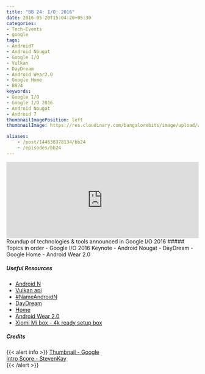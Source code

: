 ```yaml
---
title: "BB 24: I/O: 2016"
date: 2016-05-20T15:04:20+05:30
categories:
- Tech-Events
- google
tags:
- Android7
- Android Nougat
- Google I/O
- Vulkan
- DayDream
- Android Wear2.0
- Google Home
- BB24
keywords:
- Google I/O
- Google I/O 2016
- Android Nougat
- Android 7
thumbnailImagePosition: left
thumbnailImage: https://res.cloudinary.com/bangalorebits/image/upload/w_800,h_800,c_fill,r_50,bo_4px_solid_black/v1517410307/bb-episode-assets/bb24-thumbnail.png

aliases:
    - /post/144638378134/bb24
    - /episodes/bb24
---
```

<iframe frameborder='0' height='200px' scrolling='no' seamless src='https://embed.simplecast.com/dea2f747?color=f5f5f5' width='100%'></iframe>
<BR>
Roundup of technologies & tools announced in Google I/O 2016
<!--more-->
##### Topics in order
- Google I/O 2016 Keynote
- Android Nougat
- DayDream
- Google Home
- Android Wear 2.0


##### Useful Resources
*   [Android N](https://developer.android.com/preview/index.html)
*   [Vulkan api](https://www.khronos.org/vulkan/)
*   [#NameAndroidN](https://www.android.com/intl/en_in/versions/name-n/)
*   [DayDream](https://arstechnica.com/gadgets/2016/05/android-vr-os-gets-a-virtual-reality-mode-and-vr-ready-smartphones/)
*   [Home](https://home.google.com)
*   [Android Wear 2.0](https://www.android.com/intl/en_in/wear/)
*   [Xiomi Mi box - 4k ready setup box](https://www.androidpolice.com/2016/05/18/new-challenger-appears-xiaomis-mi-box-4k-ready-android-tv-device-coming-us-soon/)

##### Credits

{{< alert info  >}}
  [Thumbnail - Google](https://events.google.com/io2016/) <BR>
  [Intro Score - StevenKay](https://plus.google.com/+StevenKay_Detachment)<BR>
{{< /alert >}}
